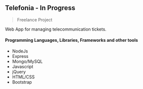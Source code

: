 ## Telefonia - In Progress
> Freelance Project

Web App for managing telecommunication tickets.

#### Programming Languages, Libraries, Frameworks and other tools
 
 - NodeJs
 - Express
 - Mongo/MySQL
 - Javascript
 - jQuery
 - HTML/CSS
 - Bootstrap
 
